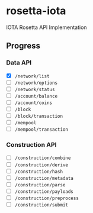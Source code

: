 # rosetta-iota
IOTA Rosetta API Implementation

## Progress

### Data API

- [x] `/network/list`
- [ ] `/network/options`
- [ ] `/network/status`
- [ ] `/account/balance`
- [ ] `/account/coins`
- [ ] `/block`
- [ ] `/block/transaction`
- [ ] `/mempool`
- [ ] `/mempool/transaction`

### Construction API

- [ ] `/construction/combine`
- [ ] `/construction/derive`
- [ ] `/construction/hash`
- [ ] `/construction/metadata`
- [ ] `/construction/parse`
- [ ] `/construction/payloads`
- [ ] `/construction/preprocess`
- [ ] `/construction/submit`